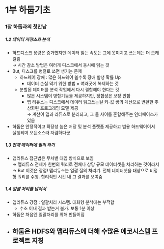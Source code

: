 # 1부 하둡기초
### 1장 하둡과의 첫만남

##### 1.2 데이터 저장소와 분석

+ 하드디스크 용량은 증가했지만 데이터 읽는 속도는 그에 못미치고 쓰는데는 더 오래걸림  
 → 시간 감소 방법은 여러개 디스크에서 동시에 읽는 것
+ But, 디스크를 병렬로 쓰면 생기는 문제
  - 하드웨어 장애 : 많은 하드웨어 쓸수록 장애 발생 확룔 Up
    * 데이터 손실 막기 위한 방법 = 여러곳에 복제하는 것
  - 분할된 데이터를 분석 작업에서 다시 결합해야 한다는 것
    * 많은 시스템이 병합기능을 제공하지만, 정합성은 보장 안함
    * 맵 리듀스는 디스크에서 데이터 읽고쓰는걸 키-값 쌍의 계산으로 변환한 추상화된 프로그래밍 모델 제공  
      → 계산이 맵과 리듀스로 분리되고, 그 둘 사이를 혼합해주는 인터페이스가 있음
+ 하둡은 안정적이고 확장성 높은 저장 및 분석 플랫폼 제공하고 범용 하드웨어이서 실행되며 오픈소스라 저렴하다군

##### 1.3 전체 데이터에 질의 하기
+ 맵리듀스 접근법은 무차별 대입 방식으로 보임  
  → 맵리듀스 전제가 한번의 쿼리로 전체나 상당 규모 데이터셋을 처리하는 것이라서   
  → But 이것은 장점! 맵리듀스는 일괄 질의 처리기. 전체 데이터셋을 대상으로 비정형 쿼리를 수행. 합리적인 시간 내 그 결과를 보여줌
  
##### 1.4 일괄 처리를 넘어서
+ 맵리듀스 강점 : 일괄처리 시스템. 대화형 분석에는 부적합
  - 수초 이내 결과 받는거 불가. 보통 1분 이상
+ 하둡은 처음엔 일괄처리를 위해 만들어짐
+ 하둡은 HDFS와 맵리듀스에 더해 수많은 에코시스템 프로젝트 지칭
  - 
